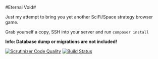 #Eternal Void#

Just my attempt to bring you yet another SciFi/Space strategy browser game.

Grab yourself a copy, SSH into your server and run `composer install`

**Info: Database dump or migrations are not included!**

[![Scrutinizer Code Quality](https://scrutinizer-ci.com/g/chrischi1989/EternalVoid/badges/quality-score.png?b=master)](https://scrutinizer-ci.com/g/chrischi1989/EternalVoid/?branch=master)
[![Build Status](https://scrutinizer-ci.com/g/chrischi1989/EternalVoid/badges/build.png?b=master)](https://scrutinizer-ci.com/g/chrischi1989/EternalVoid/build-status/master)
